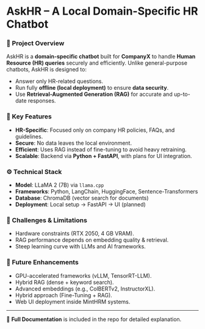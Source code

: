 # AskHR – A Local Domain-Specific HR Chatbot  

### 📌 Project Overview  
AskHR is a **domain-specific chatbot** built for **CompanyX** to handle **Human Resource (HR) queries** securely and efficiently. Unlike general-purpose chatbots, AskHR is designed to:  
- Answer only HR-related questions.  
- Run fully **offline (local deployment)** to ensure **data security**.  
- Use **Retrieval-Augmented Generation (RAG)** for accurate and up-to-date responses.  

### 🔑 Key Features  
- **HR-Specific**: Focused only on company HR policies, FAQs, and guidelines.  
- **Secure**: No data leaves the local environment.  
- **Efficient**: Uses RAG instead of fine-tuning to avoid heavy retraining.  
- **Scalable**: Backend via **Python + FastAPI**, with plans for UI integration.  

### ⚙️ Technical Stack  
- **Model**: LLaMA 2 (7B) via `llama.cpp`  
- **Frameworks**: Python, LangChain, HuggingFace, Sentence-Transformers  
- **Database**: ChromaDB (vector search for documents)  
- **Deployment**: Local setup → FastAPI → UI (planned)  

### 🚧 Challenges & Limitations  
- Hardware constraints (RTX 2050, 4 GB VRAM).  
- RAG performance depends on embedding quality & retrieval.  
- Steep learning curve with LLMs and AI frameworks.  

### 🚀 Future Enhancements  
- GPU-accelerated frameworks (vLLM, TensorRT-LLM).  
- Hybrid RAG (dense + keyword search).  
- Advanced embeddings (e.g., ColBERTv2, InstructorXL).  
- Hybrid approach (Fine-Tuning + RAG).  
- Web UI deployment inside MintHRM systems.  

---

📄 **Full Documentation** is included in the repo for detailed explanation.  
